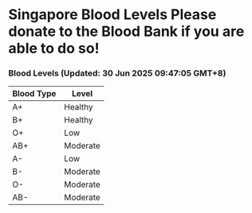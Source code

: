 Singapore Blood Levels
 Please donate to the Blood Bank if you are able to do so!
================================================================================================================================

### Blood Levels (Updated: 30 Jun 2025 09:47:05 GMT+8)
| Blood Type | Level     |
|------------|-----------|
| A+     | Healthy |
| B+     | Healthy |
| O+     | Low |
| AB+     | Moderate |
| A-     | Low |
| B-     | Moderate |
| O-     | Moderate |
| AB-     | Moderate |
